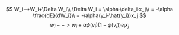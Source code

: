 $$
W_i-->W_i+\Delta W_i\\
\Delta W_i = \alpha·\delta_i·x_j\\
= -\alpha \frac{dE}{dW_i}\\
 = -\alpha(y_i-\hat{y_i})x_j 
$$
$$
w_i -->w_i+\alpha \phi(v_i)(1-\phi(v_i))e_ix_j
$$